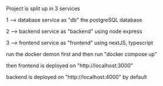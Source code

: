Project is split up in 3 services 

1 --> database service as "db" the postgreSQL database

2 --> backend service as "backend" using node express

3 --> frontend service as "frontend" using nextJS, typescript

run the docker demon first and then run "docker compose up"

then frontend is deployed on "http://localhost:3000"

backend is deployed on "http://localhost:4000" by default 
